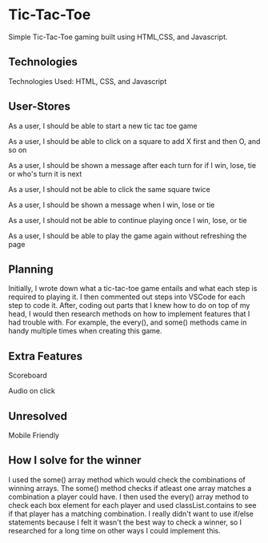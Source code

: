 # Tic-Tac-Toe

Simple Tic-Tac-Toe gaming built using HTML,CSS, and Javascript.

## Technologies

Technologies Used: HTML, CSS, and Javascript
 
## User-Stores

As a user, I should be able to start a new tic tac toe game

As a user, I should be able to click on a square to add X first and then O, and so on

As a user, I should be shown a message after each turn for if I win, lose, tie or who's turn it is next

As a user, I should not be able to click the same square twice

As a user, I should be shown a message when I win, lose or tie

As a user, I should not be able to continue playing once I win, lose, or tie

As a user, I should be able to play the game again without refreshing the page

## Planning

Initially, I wrote down what a tic-tac-toe game entails and what each step is required to playing it. 
I then commented out steps into VSCode for each step to code it. After, coding out parts that I knew how 
to do on top of my head, I would then research methods on how to implement features that I had trouble with.
For example, the every(), and some() methods came in handy multiple times when creating this game. 

## Extra Features

Scoreboard

Audio on click

## Unresolved

Mobile Friendly



## How I solve for the winner

I used the some() array method which would check the combinations of winning arrays. The some() method checks if atleast one array matches a combination a player could have. 
I then used the every() array method to check each box element for each player and used classList.contains to see if that player has a matching combination.
I really didn't want to use if/else statements because I felt it wasn't the best way to check a winner, so I researched for a long time on other ways I could implement this.
